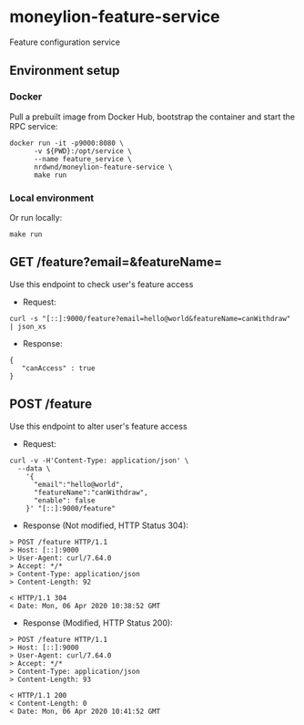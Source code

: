 # moneylion-feature-service
Feature configuration service

## Environment setup

### Docker

Pull a prebuilt image from Docker Hub, bootstrap the container and start the RPC service:

```
docker run -it -p9000:8080 \
      -v ${PWD}:/opt/service \
      --name feature_service \
      nrdwnd/moneylion-feature-service \
      make run
```

### Local environment

Or run locally:

```
make run
```

## GET /feature?email=&featureName=

Use this endpoint to check user's feature access

- Request:

```curl -s "[::]:9000/feature?email=hello@world&featureName=canWithdraw" | json_xs```

- Response:

```
{
   "canAccess" : true
}

```

## POST /feature

Use this endpoint to alter user's feature access

- Request:

```
curl -v -H'Content-Type: application/json' \
  --data \
    '{
      "email":"hello@world",
      "featureName":"canWithdraw",
      "enable": false
    }' "[::]:9000/feature"
```

- Response (Not modified, HTTP Status 304):

```
> POST /feature HTTP/1.1
> Host: [::]:9000
> User-Agent: curl/7.64.0
> Accept: */*
> Content-Type: application/json
> Content-Length: 92

< HTTP/1.1 304
< Date: Mon, 06 Apr 2020 10:38:52 GMT
```

- Response (Modified, HTTP Status 200):

```
> POST /feature HTTP/1.1
> Host: [::]:9000
> User-Agent: curl/7.64.0
> Accept: */*
> Content-Type: application/json
> Content-Length: 93

< HTTP/1.1 200
< Content-Length: 0
< Date: Mon, 06 Apr 2020 10:41:52 GMT
```
